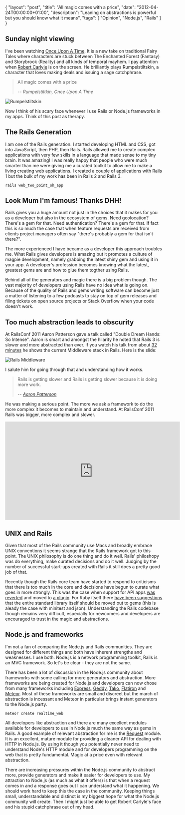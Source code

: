{
  "layout": "post",
  "title": "All magic comes with a price",
  "date": "2012-04-24T00:00:00+01:00",
  "description": "Leaning on abstractions is powerful but you should know what it means",
  "tags": [
    "Opinion",
    "Node.js",
    "Rails"
  ]
}

## Sunday night viewing

I've been watching [Once Upon A Time][6]. It is a new take on traditional Fairy Tales where characters are stuck between The Enchanted Forest (Fantasy) and Storybrook (Reality) and all kinds of temporal mayhem. I pay attention when [Robert Carlyle][5] is on the screen. He brilliantly plays Rumpelstiltskin, a character that loves making deals and issuing a sage catchphrase.

> All magic comes with a price
>
> -- <cite>Rumpelstiltkin, Once Upon A Time</cite>

![Rumpelstiltskin][8] 

Now I think of his scary face whenever I use Rails or Node.js frameworks in my apps. Think of this post as therapy. 

## The Rails Generation

I am one of the Rails generation. I started developing HTML and CSS, got into JavaScript, then PHP, then Rails. Rails allowed me to create complex applications with very few skills in a language that made sense to my tiny brain. It was amazing! I was really happy that people who were much smarter than me were giving me a curated toolkit to allow me to make a living creating web applications. I created a couple of applications with Rails 1 but the bulk of my work has been in Rails 2 and Rails 3. 

    rails web_two_point_oh_app

## Look Mum I'm famous! Thanks DHH!

Rails gives you a huge amount not just in the choices that it makes for you as a developer but also in the ecosystem of gems. Need geolocation? There's a gem for that. Need authentication? There's a gem for that. If fact this is so much the case that when feature requests are received from clients project managers often say "there's probably a gem for that isn't there?". 

The more experienced I have became as a developer this approach troubles me. What Rails gives developers is amazing but it promotes a culture of magpie development, namely grabbing the latest shiny gem and using it in your app. A developer's profession becomes knowing what the latest, greatest gems are and how to glue them togther using Rails. 

Behind all of the generators and magic there is a big problem though. The vast majority of developers using Rails have no idea what is going on. Because of the quality of Rails and gems writing software can become just a matter of listening to a few podcasts to stay on top of gem releases and filing tickets on open source projects or Stack Overflow when your code doesn't work. 

## Too much abstraction leads to obscurity

At RailsConf 2011 Aaron Patterson gave a talk called "Double Dream Hands: So Intense". Aaron is smart and amongst the hilarity he noted that Rails 3 is slower and more abstracted than ever. If you watch his talk from about [32 minutes][1] he shows the current Middleware stack in Rails. Here is the slide:

![Rails Middleware][9] 

I salute him for going through that and understanding how it works. 

> Rails is getting slower and Rails is getting slower because it is doing more work. 
>
> -- <cite>[Aaron Patterson][15]</cite>

He was making a serious point. The more we ask a framework to do the more complex it becomes to maintain and understand. At RailsConf 2011 Rails was bigger, more complex and slower. 

<iframe width="560" height="315" src="http://www.youtube.com/embed/kWOAHIpmLAI#t=2050s" frameborder="0" allowfullscreen></iframe>

## UNIX and Rails

Given that most of the Rails community use Macs and broadly embrace UNIX conventions it seems strange that the Rails framework got to this point. The UNIX philosophy is do one thing and do it well. Rails' philoshopy was do everything, make curated decisions and do it well. Judging by the number of successful start-ups created with Rails it still does a pretty good job of that.

Recently though the Rails core team have started to respond to criticisms that there is too much in the core and decisions have begun to curate what goes in more strongly. This was the case when support for API apps [was reverted][3] and moved to [a plugin][4]. For Ruby itself there [have been suggestions][5] that the entire standard library itself should be moved out to gems (this is aleady the case with minitest and json). Understanding the Rails codebase though remains very difficult, especially for newcomers and developers are encouraged to trust in the magic and abstractions.

## Node.js and frameworks

I'm not a fan of comparing the Node.js and Rails communities. They are designed for different things and both have inherent strengths and weaknesses. I use both. Node.js is a network programming toolkit, Rails is an MVC framework. So let's be clear - they are not the same.

There has been a lot of discussion in the Node.js community about frameworks with some calling for more generators and abstraction. More frameworks are being created for Node.js and developers can now chose from many frameworks including [Express][10], [Geddy][11], [Tako][12], [Flatiron][13] and [Meteor][14]. Most of these frameworks are small and discreet but the march of abstraction is incessant and Meteor in particular brings instant generators to the Node.js party.  

    meteor create realtime_web

All developers like abstraction and there are many excellent modules available for developers to use in Node.js much the same way as gems in Rails. A good example of relevant abstraction for me is the [Request][7] module. It is an excellent, mature module for providing a cleaner API for dealing with HTTP in Node.js. By using it though you potentially never need to understand Node's HTTP module and for developers programming on the web that is pretty fundamental. Magic at a price even with relevant abstraction.

There are increasing pressures within the Node.js community to abstract more, provide generators and make it easier for developers to use. My attraction to Node.js (as much as what it offers) is that when a request comes in and a response goes out I can understand what it happening. We should work hard to keep this the case in the community. Keeping things small, understandable and distinct is my biggest hope for what the Node.js community will create. Then I might just be able to get Robert Carlyle's face and his stupid catchphrase out of my head. 

[1]: http://www.youtube.com/watch?feature=player_detailpage&v=kWOAHIpmLAI#t=1913s
[2]: http://blog.wyeworks.com/2012/4/20/rails-for-api-applications-rails-api-released
[3]: https://github.com/rails/rails/commit/6db930cb5bbff9ad824590b5844e04768de240b1
[4]: http://blog.wyeworks.com/2012/4/20/rails-for-api-applications-rails-api-released/
[5]: http://www.imdb.com/name/nm0001015/
[6]: http://beta.abc.go.com/shows/once-upon-a-time
[7]: https://github.com/mikeal/request
[8]: http://shapeshed.com/images/articles/rumpelstiltskin.jpg
[9]: http://shapeshed.com/images/articles/rails_middleware.png
[10]: http://expressjs.com/
[11]: http://geddyjs.org/
[12]: https://github.com/mikeal/tako
[13]: http://flatironjs.org/
[14]: http://meteor.com/
[15]: http://www.youtube.com/watch?feature=player_detailpage&v=kWOAHIpmLAI#t=2050s
